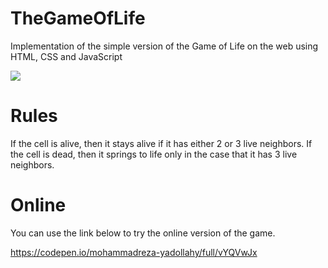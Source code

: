 # TheGameOfLife

Implementation of the simple version of the Game of Life on the web using HTML, CSS and JavaScript

![](https://github.com/Phoenix15049/TheGameOfLife/blob/main/src/MainGif.gif)

# Rules

If the cell is alive, then it stays alive if it has either 2 or 3 live neighbors. If the cell is dead, then it springs to life only in the case that it has 3 live neighbors.


# Online

You can use the link below to try the online version of the game.

https://codepen.io/mohammadreza-yadollahy/full/vYQVwJx
